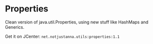 # Properties
Clean version of java.util.Properties, using new stuff like HashMaps and Generics.

Get it on JCenter: ``net.notjustanna.utils:properties:1.1``